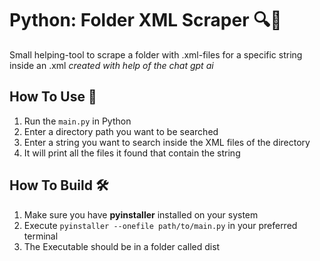 # Python: Folder XML Scraper 🔍🐍
Small helping-tool to scrape a folder with .xml-files for a specific string inside an .xml
*created with help of the chat gpt ai* 

## How To Use 🚀
1. Run the `main.py` in Python
2. Enter a directory path you want to be searched
3. Enter a string you want to search inside the XML files of the directory   
4. It will print all the files it found that contain the string


## How To Build 🛠️
1. Make sure you have **pyinstaller** installed on your system
2. Execute `pyinstaller --onefile path/to/main.py` in your preferred terminal
3. The Executable should be in a folder called dist
